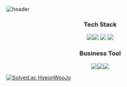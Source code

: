 ![header](https://capsule-render.vercel.app/api?type=soft&color=9033FF&height=300&section=header&text=^-^&fontSize=90&fontColor=FEFEFE)


<h3 align='center'> Tech Stack </h3>


<p align='center'>
<img src="https://img.shields.io/badge/python-3776AB?style=for-the-badge&logo=python&logoColor=white"><img src="https://img.shields.io/badge/django-092E20?style=for-the-badge&logo=django&logoColor=white">
<img src="https://img.shields.io/badge/mysql-4479A1?style=for-the-badge&logo=mysql&logoColor=white"> <img src="https://img.shields.io/badge/linux-FCC624?style=for-the-badge&logo=linux&logoColor=black"> 
</p>


<h3 align='center'> Business Tool </h3>

<p align='center'>
<img src="https://img.shields.io/badge/github-181717?style=for-the-badge&logo=github&logoColor=white"><img src="https://img.shields.io/badge/git-F05032?style=for-the-badge&logo=git&logoColor=white"><img src="https://img.shields.io/badge/slack-F05032?style=for-the-badge&logo=slack&logoColor=white">
</p>




[![Solved.ac
HyeonWooJo](http://mazassumnida.wtf/api/v2/generate_badge?boj={handle})](https://solved.ac/{handle})
